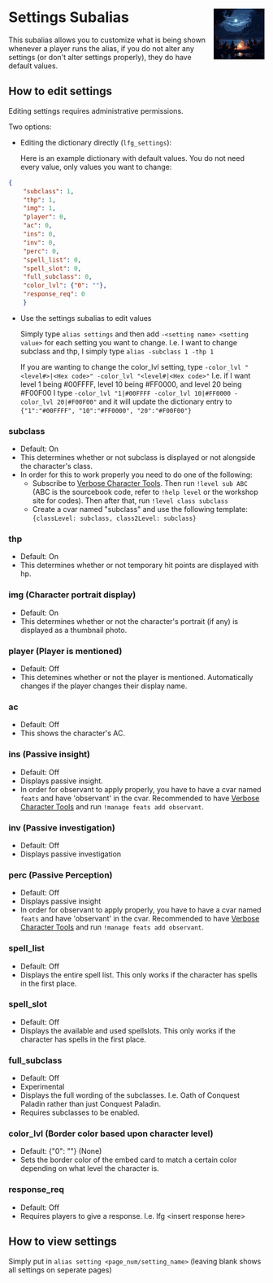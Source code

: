 <h1>Settings Subalias<img align="right" src="../../Data/image.png" width="100px"></h1>

This subalias allows you to customize what is being shown whenever a player runs the alias, if you do not alter any settings (or don't alter settings properly), they do have default values.

## How to edit settings
Editing settings requires administrative permissions.

Two options:
- Editing the dictionary directly (`lfg_settings`):

    Here is an example dictionary with default values. You do not need every value, only values you want to change:

```json
{
    "subclass": 1, 
    "thp": 1, 
    "img": 1, 
    "player": 0, 
    "ac": 0, 
    "ins": 0, 
    "inv": 0, 
    "perc": 0, 
    "spell_list": 0, 
    "spell_slot": 0, 
    "full_subclass": 0, 
    "color_lvl": {"0": ""}, 
    "response_req": 0
    }
```
- Use the settings subalias to edit values

    Simply type `alias settings` and then add `-<setting name> <setting value>` for each setting you want to change.
    I.e. I want to change subclass and thp, I simply type `alias -subclass 1 -thp 1`

    If you are wanting to change the color_lvl setting, type `-color_lvl "<level#>|<Hex code>" -color_lvl "<level#|<Hex code>"`
    I.e. if I want level 1 being #00FFFF, level 10 being #FF0000, and level 20 being #F00F00 I type `-color_lvl "1|#00FFFF -color_lvl 10|#FF0000 -color_lvl 20|#F00F00"` and it will update the dictionary entry to `{"1":"#00FFFF", "10":"#FF0000", "20":"#F00F00"}`

### subclass
- Default: On
- This determines whether or not subclass is displayed or not alongside the character's class.
- In order for this to work properly you need to do one of the following:
    - Subscribe to [Verbose Character Tools](https://avrae.io/dashboard/workshop/5f7385fe647bb0a416316d1d). Then run `!level sub ABC` (ABC is the sourcebook code, refer to `!help level` or the workshop site for codes). Then after that, run `!level class subclass`
    - Create a cvar named "subclass" and use the following template: `{classLevel: subclass, class2Level: subclass}`

### thp
- Default: On
- This determines whether or not temporary hit points are displayed with hp.

### img (Character portrait display)
- Default: On
- This determines whether or not the character's portrait (if any) is displayed as a thumbnail photo.

### player (Player is mentioned)
- Default: Off
- This detemines whether or not the player is mentioned. Automatically changes if the player changes their display name.

### ac
- Default: Off
- This shows the character's AC.

### ins (Passive insight)
- Default: Off
- Displays passive insight.
- In order for observant to apply properly, you have to have a cvar named `feats` and have 'observant' in the cvar. Recommended to have [Verbose Character Tools](https://avrae.io/dashboard/workshop/5f7385fe647bb0a416316d1d) and run `!manage feats add observant`.

### inv (Passive investigation)
- Default: Off
- Displays passive investigation

### perc (Passive Perception)
- Default: Off
- Displays passive insight
- In order for observant to apply properly, you have to have a cvar named `feats` and have 'observant' in the cvar. Recommended to have [Verbose Character Tools](https://avrae.io/dashboard/workshop/5f7385fe647bb0a416316d1d) and run `!manage feats add observant`.

### spell_list
- Default: Off
- Displays the entire spell list. This only works if the character has spells in the first place.

### spell_slot
- Default: Off
- Displays the available and used spellslots. This only works if the character has spells in the first place.

### full_subclass
- Default: Off
- Experimental
- Displays the full wording of the subclasses. I.e. Oath of Conquest Paladin rather than just Conquest Paladin.
- Requires subclasses to be enabled.

### color_lvl (Border color based upon character level)
- Default: {"0": ""} (None)
- Sets the border color of the embed card to match a certain color depending on what level the character is.
  
### response_req
- Default: Off
- Requires players to give a response. I.e. lfg \<insert response here>

## How to view settings
Simply put in `alias setting <page_num/setting_name>` (leaving blank shows all settings on seperate pages)
